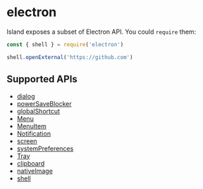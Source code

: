 # electron

Island exposes a subset of Electron API. You could `require` them:

```js
const { shell } = require('electron')

shell.openExternal('https://github.com')
```

## Supported APIs

- [dialog](https://www.electronjs.org/docs/api/dialog)
- [powerSaveBlocker](https://www.electronjs.org/docs/api/power-save-blocker)
- [globalShortcut](https://www.electronjs.org/docs/api/global-shortcut)
- [Menu](https://www.electronjs.org/docs/api/menu)
- [MenuItem](https://www.electronjs.org/docs/api/menu-item)
- [Notification](https://www.electronjs.org/docs/api/notification)
- [screen](https://www.electronjs.org/docs/api/screen)
- [systemPreferences](https://www.electronjs.org/docs/api/system-preferences)
- [Tray](https://www.electronjs.org/docs/api/tray)
- [clipboard](https://www.electronjs.org/docs/api/clipboard)
- [nativeImage](https://www.electronjs.org/docs/api/native-image)
- [shell](https://www.electronjs.org/docs/api/shell)
